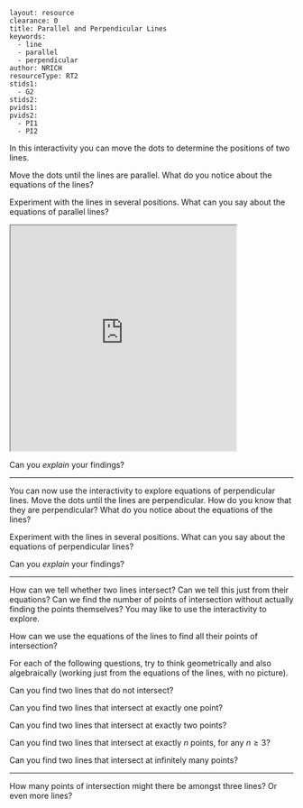 ````
layout: resource
clearance: 0
title: Parallel and Perpendicular Lines
keywords:
  - line
  - parallel
  - perpendicular
author: NRICH
resourceType: RT2
stids1:
  - G2
stids2:
pvids1:
pvids2:
  - PI1
  - PI2

````

In this interactivity you can move the dots to determine the positions of two lines.

Move the dots until the lines are parallel.  What do you notice about the equations of the lines?

Experiment with the lines in several positions.  What can you say about the equations of parallel lines?

<div class="row-fluid">
<iframe src="http://nrich.maths.org/content/id/5609/lines2.swf" class="nrich-embed" style="width:400px;height:400px"></iframe>
</div>

Can you _explain_ your findings?

* * *

You can now use the interactivity to explore equations of perpendicular lines.  Move the dots until the lines are perpendicular.  How do you know that they are perpendicular?  What do you notice about the equations of the lines?

Experiment with the lines in several positions.  What can you say about the equations of perpendicular lines?

Can you _explain_ your findings?

* * *

How can we tell whether two lines intersect?  Can we tell this just from their equations?  Can we find the number of points of intersection without actually finding the points themselves?  You may like to use the interactivity to explore.

How can we use the equations of the lines to find all their points of intersection?

For each of the following questions, try to think geometrically and also algebraically (working just from the equations of the lines, with no picture).

Can you find two lines that do not intersect?

Can you find two lines that intersect at exactly one point?

Can you find two lines that intersect at exactly two points?

Can you find two lines that intersect at exactly $n$ points, for any $n \geq 3$?

Can you find two lines that intersect at infinitely many points?

* * *

How many points of intersection might there be amongst three lines?  Or even more lines?
